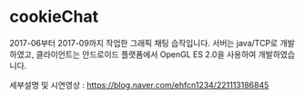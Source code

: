 # cookieChat
2017-06부터 2017-09까지 작업한 그래픽 채팅 습작입니다.  서버는 java/TCP로 개발하였고, 클라이언트는 안드로이드 플랫폼에서 OpenGL ES 2.0을 사용하여 개발하였습니다.


세부설명 및 시연영상 : https://blog.naver.com/ehfcn1234/221113186845
